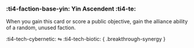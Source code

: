 ### :ti4-faction-base-yin: **Yin Ascendent** :ti4-te:

When you gain this card or score a public objective, gain the alliance ability of a random, unused faction.

:ti4-tech-cybernetic: ⇋ :ti4-tech-biotic:
{ .breakthrough-synergy }
